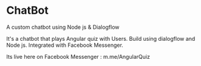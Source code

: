 # ChatBot
A custom chatbot using Node js &amp; Dialogflow

It's a chatbot that plays Angular quiz with Users. Build using dialogflow and Node js. Integrated with Facebook Messenger.

Its live here on Facebook Messenger : m.me/AngularQuiz
